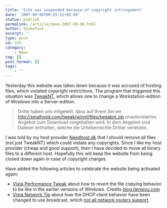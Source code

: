 ```yaml
---
title: 'Site was suspended because of copyright infringement'
date: '2007-09-06T00:55:51+02:00'
status: publish
permalink: /article/news-2007-09-06.html
author: Snakefoot
excerpt: ''
type: post
id: 743
category:
    - News
tag: []
post_format: []
tags:
    - ''
---
```

Yesterday this website was taken down because it was accused of hosting files, which violated copyright restrictions. The program that triggered this situation was [TweakNT](/article/winnt-upgrade-server.html), which allows one to change a Workstation-edition of Windows into a Server-edition.

> Dritte haben uns mitgeteilt, dass auf Ihrem Server http://smallvoid.com/tweak/winnt/files/tweaknt.zip unautorisiertes Angebot zum Download vorgehalten wird. In dem Angebot sind Dateien enthalten, welche die Urheberrechte Dritter verletzen.

 I was told by my host provider [Needhost.dk](http://needhost.dk) that I should remove all files (not just TweakNT) which could violate any copyrights. Since I like my host provider (cheap and good support), then I have decided to move all binary files to a different host. Hopefully this will keep the website from being closed down again in case of copyright charges.  
  
 Have added the following articles to celebrate the website being activated again:
- [Vista Performance Tweak](/article/vista-file-copy-cached.html) about how to revert the file copying behavior to be like in the earlier versions of Windows. Credits [blog.tiensivu.com](http://blog.tiensivu.com/aaron/archives/1240-KB-941673-Force-Windows-Explorer-in-Vista-to-revert-back-to-older-OS-file-copy-behavior-with-CopyFileBufferedSynchronousIo-faster-file-copies!.html)
- [Vista Network Tip](/article/vista-dhcp-client-broadcast.html) about how the DHCP client behavior have been changed to use broadcast, which [not all network routers support](http://slashdot.org/article.pl?sid=07/09/02/1223209).